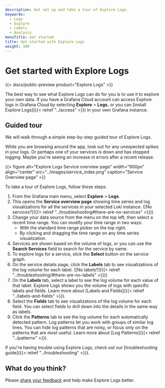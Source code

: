 ```yaml
---
description: Get set up and take a tour of Explore Logs.
keywords:
  - Logs
  - Explore
  - Labels
  - Analysis
menuTitle: Get started
title: Get started with Explore Logs
weight: 300
---
```


# Get started with Explore Logs

{{< docs/public-preview product="Explore Logs" >}}

The best way to see what Explore Logs can do for you is to use it to explore your own data.
If you have a Grafana Cloud account can access Explore logs in Grafana Cloud by selecting **Explore** > **Logs**, or you can [install Explore Logs]({{< relref "../access" >}}) in your own Grafana instance.

<!-- Drop video link here. -->

## Guided tour

We will walk through a simple step-by-step guided tour of Explore Logs.

While you are browsing around the app, look out for any unexpected spikes in your logs. Or perhaps one of your services is down and has stopped logging. Maybe you're seeing an increase in errors after a recent release.

{{< figure alt="Explore Logs Service overview page" width="900px" align="center" src="../images/service_index.png" caption="Service Overview page" >}}

To take a tour of Explore Logs, follow these steps:

1. From the Grafana main menu, select **Explore** > **Logs**.
1. This opens the **Service overview page** showing time series and log visualizations for all the services in your selected Loki instance. ([No services?]({{< relref "../troubleshooting#there-are-no-services" >}}))
1. Change your data source from the menu on the top left, then select a recent time range. You can modify your time range in two ways:
   - With the standard time range picker on the top right.
   - By clicking and dragging the time range on any time series visualization.
1. Services are shown based on the volume of logs, or you can use the **Search Services** field to search for the service by name.
1. To explore logs for a service, slick the **Select** button on the service graph.
1. On the service details page, click the **Labels** tab to see visualizations of the log volume for each label. ([No labels?]({{< relref "../troubleshooting/#there-are-no-labels" >}}))
1. On the **Labels** tab, select a label to see the log volume for each value of that label.
   Explore Logs shows you the volume of logs with specific labels and fields. Learn more about [Labels and Fields]({{< relref "../labels-and-fields" >}}).
1. Select the **Fields** tab to see visualizations of the log volume for each field. You can select fields to drill down into the details in the same way as labels.
1. Click the **Patterns** tab to see the log volume for each automatically detected pattern.
   Log patterns let you work with groups of similar log lines. You can hide log patterns that are noisy, or focus only on the patterns that are most useful. Learn more about [Log Patterns]({{< relref "../patterns" >}}).

If you're having trouble using Explore Logs, check out our [troubleshooting guide]({{< relref "../troubleshooting" >}}).

## What do you think?

Please [share your feedback](https://forms.gle/1sYWCTPvD72T1dPH9) and help make Explore Logs better.
